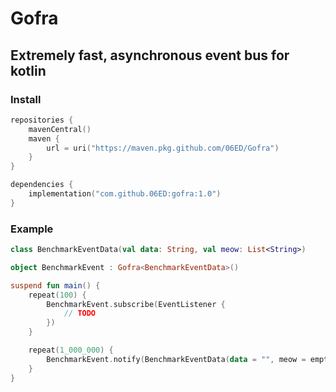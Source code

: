 # Gofra

## Extremely fast, asynchronous event bus for kotlin

### Install

```kotlin
repositories {
    mavenCentral()
    maven {
        url = uri("https://maven.pkg.github.com/06ED/Gofra")
    }
}

dependencies {
    implementation("com.github.06ED:gofra:1.0")
}
```

### Example

```kotlin
class BenchmarkEventData(val data: String, val meow: List<String>)

object BenchmarkEvent : Gofra<BenchmarkEventData>()

suspend fun main() {
    repeat(100) {
        BenchmarkEvent.subscribe(EventListener {
            // TODO
        })
    }

    repeat(1_000_000) {
        BenchmarkEvent.notify(BenchmarkEventData(data = "", meow = emptyList()))
    }
}
```